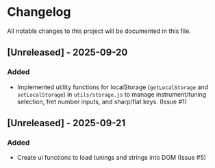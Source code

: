 # Changelog

All notable changes to this project will be documented in this file.

## [Unreleased] - 2025-09-20

### Added

- Implemented utility functions for localStorage (`getLocalStorage` and `setLocalStorage`) in `utils/storage.js` to manage instrument/tuning selection, fret number inputs, and sharp/flat keys. (Issue #1)

## [Unreleased] - 2025-09-21

### Added

- Create ui functions to load tunings and strings into DOM (Issue #5)
